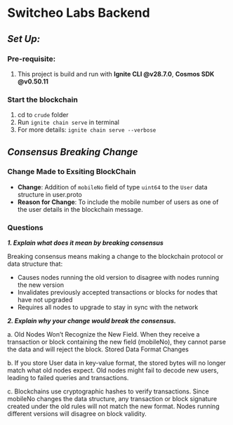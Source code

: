 # Switcheo Labs Backend

## _Set Up:_

### Pre-requisite:
1. This project is build and run with **Ignite CLI @v28.7.0**, **Cosmos SDK @v0.50.11**


### Start the blockchain

1. cd to `crude` folder
2. Run `ignite chain serve` in terminal
3. For more details: `ignite chain serve --verbose`


## _Consensus Breaking Change_

### Change Made to Exsiting BlockChain

*   **Change**: Addition of `mobileNo` field of type `uint64` to the `User` data structure in user.proto
*   **Reason for Change**: To include the mobile number of users as one of the user details in the blockchain message.



### Questions

**_1. Explain what does it mean by breaking consensus_**

Breaking consensus means making a change to the blockchain protocol or data structure that:
- Causes nodes running the old version to disagree with nodes running the new version
- Invalidates previously accepted transactions or blocks for nodes that have not upgraded
- Requires all nodes to upgrade to stay in sync with the network


**_2. Explain why your change would break the consensus._**
    
a. Old Nodes Won’t Recognize the New Field. When they receive a transaction or block containing the new field (mobileNo), they cannot parse the data and will reject the block. Stored Data Format Changes

b. If you store User data in key-value format, the stored bytes will no longer match what old nodes expect. Old nodes might fail to decode new users, leading to failed queries and transactions.

c. Blockchains use cryptographic hashes to verify transactions. Since mobileNo changes the data structure, any transaction or block signature created under the old rules will not match the new format. Nodes running different versions will disagree on block validity.


